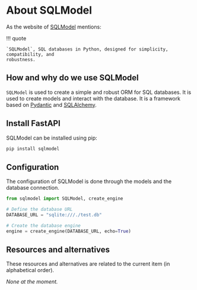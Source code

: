 # About SQLModel

As the website of [SQLModel](https://sqlmodel.tiangolo.com/) mentions:

!!! quote

    `SQLModel`, SQL databases in Python, designed for simplicity, compatibility, and
    robustness.

## How and why do we use SQLModel

`SQLModel` is used to create a simple and robust ORM for SQL databases. It is
used to create models and interact with the database. It is a framework based on
[Pydantic](https://pydantic.dev/) and [SQLAlchemy](https://www.sqlalchemy.org/).

## Install FastAPI

SQLModel can be installed using pip:

```bash
pip install sqlmodel
```

## Configuration

The configuration of SQLModel is done through the models and the database
connection.

```python
from sqlmodel import SQLModel, create_engine

# Define the database URL
DATABASE_URL = "sqlite:///./test.db"

# Create the database engine
engine = create_engine(DATABASE_URL, echo=True)
```

## Resources and alternatives

These resources and alternatives are related to the current item (in
alphabetical order).

_None at the moment._

